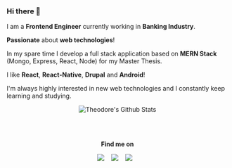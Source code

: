 ### Hi there 👋

I am a **Frontend Engineer** currently working in **Banking Industry**.

**Passionate** about **web technologies**!

In my spare time I develop a full stack application based on **MERN Stack** (Mongo, Express, React, Node) for my Master Thesis.

I like **React**, **React-Native**, **Drupal** and **Android**!

I'm always highly interested in new web technologies and I constantly keep learning and studying.

<p align="center">
<img align="center" src="https://github-readme-stats.vercel.app/api?username=tpliakas&&show_icons=true&theme=react" alt="Theodore's Github Stats">
</p>  
<br /><br />
<p align="center">
  <b>Find me on</b>
</p>

<p align="center"><span>
<a href="https://tpliakas.com"><img src="https://img.shields.io/badge/Website-663399?style=for-the-badge&logo=gatsby"></a>&nbsp;&nbsp;&nbsp;</span>
<span><a href="https://www.linkedin.com/in/theodorospliakas/"><img src="https://img.shields.io/badge/Linkedin-blue?style=for-the-badge&logo=linkedin"></a>&nbsp;&nbsp;&nbsp;</span>
<span><a href="https://stackoverflow.com/users/7622832/tpliakas"><img src="https://img.shields.io/badge/StackOverflow-e8e8e8?style=for-the-badge&logo=stackoverflow"></a>&nbsp;&nbsp;&nbsp;</span></p>
